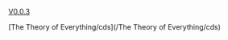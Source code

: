 [V0.0.3](https://github.com/littleflute/Hawking-Stephen/edit/master/README.md)

[The Theory of Everything/cds](/The Theory of Everything/cds)
